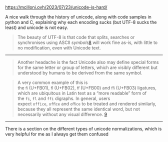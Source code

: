 https://mcilloni.ovh/2023/07/23/unicode-is-hard/

A nice walk through the history of unicode, along with code samples in python and C, explaining why each encoding sucks (but UTF-8 sucks the least) and unicode is not easy.

> The beauty of UTF-8 is that code that splits, searches or synchronises using ASCII _symbols_[8](https://mcilloni.ovh/2023/07/23/unicode-is-hard/#fn:10) will work fine as-is, with little to no modification, even with Unicode text.

---

> Another headache is the fact Unicode also may define special forms for the same letter or group of letters, which are visibly different but understood by humans to be derived from the same symbol.

> A very common example of this is the `ﬁ` (U+FB01), `ﬂ` (U+FB02), `ﬀ` (U+FB00) and `ﬃ` (U+FB03) ligatures, which are ubiquitous in Latin text as a “more readable” form of the `fi`, `fl` and `ffi` digraphs. In general, users expect `office`, `ofﬁce` and `oﬃce` to be treated and rendered similarly, because they all represent the same identical word, but not necessarily without any visual difference. [9](https://mcilloni.ovh/2023/07/23/unicode-is-hard/#fn:11)

----

There is a section on the different types of unicode normalizations, which is very helpful for me as I always get them confused